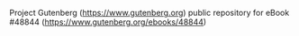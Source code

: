 Project Gutenberg (https://www.gutenberg.org) public repository for eBook #48844 (https://www.gutenberg.org/ebooks/48844)
